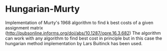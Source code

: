 # Hungarian-Murty
Implementation of Murty's 1968 algorithm to find k best costs of a given assignment matrix (http://pubsonline.informs.org/doi/abs/10.1287/opre.16.3.682)
The algorithm can work with any algorithm to find best cost in principle but in this case the hungarian method implementation by Lars Buitinck  has been used. 
